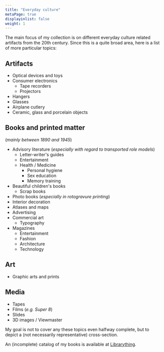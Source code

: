 ```yaml
---
title: "Everyday culture"
metaPage: true
displayinlist: false
weight: 1
---
```


The main focus of my collection is on different everyday culture related artifacts from the 20th century. Since this is a quite broad area, here is a list of more particular topics:

## Artifacts
* Optical devices and toys
* Consumer electronics
  * Tape recorders
  * Projectors
* Hangers
* Glasses
* Airplane cutlery
* Ceramic, glass and porcelain objects

## Books and printed matter
 (*mainly between 1890 and 1945*)
* Advisory literature (*especially with regard to transported role models*)
  * Letter-writer's guides
  * Entertainment
  * Health / Medicine
    * Personal hygiene
    * Sex education
    * Memory training
* Beautiful children's books
  * Scrap books
* Photo books (*especially in rotogravure printing*)
* Interior decoration
* Atlases and maps
* Advertising
* Commercial art
  * Typography
* Magazines
  * Entertainment
  * Fashion
  * Architecture
  * Technology

## Art
* Graphic arts and prints

## Media
* Tapes
* Films (*e.g. Super 8*)
* Slides
* 3D images / Viewmaster

My goal is not to cover any these topics even halfway complete, but to depict a (not necessarily representative) cross-section.

An (incomplete) catalog of my books is available at [Librarything](https://www.librarything.com/profile/cmahnke).
